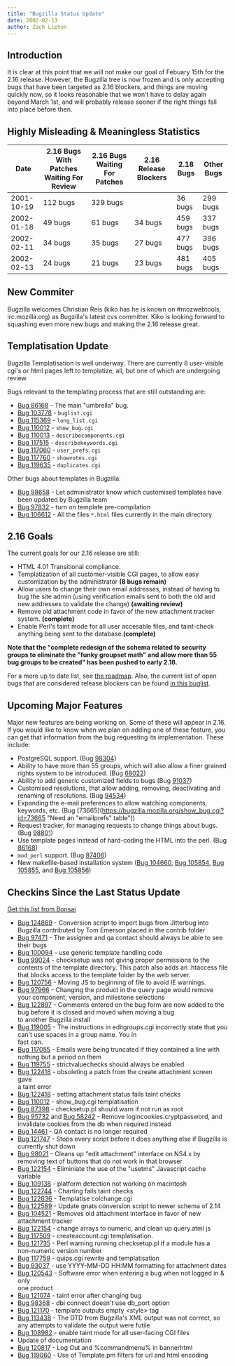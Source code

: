 ```yaml
---
title: "Bugzilla Status Update"
date: 2002-02-13
author: Zach Lipton
---
```


## Introduction

It is clear at this point that we will not make our goal of Febuary 15th for the 2.16 release. However, the Bugzilla tree is now frozen and is only accepting bugs that have been targeted as 2.16 blockers, and things are moving quickly now, so it looks reasonable that we won't have to delay again beyond March 1st, and will probably release sooner if the right things fall into place before then.

## Highly Misleading & Meaningless Statistics

|Date|2.16 Bugs With Patches Waiting For Review|2.16 Bugs Waiting For Patches|2.16 Release Blockers|2.18 Bugs|Other Bugs|
|--- |--- |--- |--- |--- |--- |
|2001-10-19|112 bugs|329 bugs||36 bugs|299 bugs|
|2002-01-18|49 bugs|61 bugs|34 bugs|459 bugs|337 bugs|
|2002-02-11|34 bugs|35 bugs|27 bugs|477 bugs|396 bugs|
|2002-02-13|24 bugs|21 bugs|23 bugs|481 bugs|405 bugs|

## New Commiter

Bugzilla welcomes Christian Reis (kiko has he is known on #mozwebtools, irc.mozilla.org) as Bugzilla's latest cvs committer. Kiko is looking forward to squashing even more new bugs and making the 2.16 release great.

## Templatisation Update

Bugzilla Templatisation is well underway. There are currently 8 user-visible cgi's or html pages left to templatize, all, but one of which are undergoing review.

Bugs relevant to the templating process that are still outstanding are:

*   [Bug 86168](https://bugzilla.mozilla.org/show_bug.cgi?id=86168 "Bugzilla should use template pages instead of hard-coded HTML") - The main "umbrella" bug.
*   [Bug 103778](https://bugzilla.mozilla.org/show_bug.cgi?id=103778 "templatize buglist.cgi") - `buglist.cgi`
*   [Bug 115369](https://bugzilla.mozilla.org/show_bug.cgi?id=115369 "Templatise long_list.cgi") - `long_list.cgi`
*   [Bug 110012](https://bugzilla.mozilla.org/show_bug.cgi?id=110012 "Spank show_bug.cgi hard - templatize and combine") - `show_bug.cgi`
*   [Bug 110013](https://bugzilla.mozilla.org/show_bug.cgi?id=110013 "templatize describecomponents.cgi") - `describecomponents.cgi`
*   [Bug 117515](https://bugzilla.mozilla.org/show_bug.cgi?id=117515 "templatize describecomponents.cgi") - `describekeywords.cgi`
*   [Bug 117060](https://bugzilla.mozilla.org/show_bug.cgi?id=117060 "Templatise user_prefs.cgi") - `user_prefs.cgi`
*   [Bug 117760](https://bugzilla.mozilla.org/show_bug.cgi?id=117760 "Templatise quips.cgi and roll in new_comment.cgi") - `showvotes.cgi`
*   [Bug 119635](https://bugzilla.mozilla.org/show_bug.cgi?id=119635 "Templatise quips.cgi and roll in new_comment.cgi") - `duplicates.cgi`

Other bugs about templates in Bugzilla:

*   [Bug 98658](https://bugzilla.mozilla.org/show_bug.cgi?id=98658) - Let administrator know which customised templates have been updated by Bugzilla team
*   [Bug 97832](https://bugzilla.mozilla.org/show_bug.cgi?id=97832) - turn on template pre-compilation
*   [Bug 106612](https://bugzilla.mozilla.org/show_bug.cgi?id=106612 "Convert HTML files to HTML templates.") - All the files `*.html` files currently in the main directory

## 2.16 Goals

The current goals for our 2.16 release are still:

*   HTML 4.01 Transitional compliance.
*   Templatization of all customer-visible CGI pages, to allow easy customization by the administrator **(8 bugs remain)**
*   Allow users to change their own email addresses, instead of having to bug the site admin (using verification emails sent to both the old and new addresses to validate the change) **(awaiting review)**
*   Remove old attachment code in favor of the new attachment tracker system. **(complete)**
*   Enable Perl's taint mode for all user accesable files, and taint-check anything being sent to the database.**(complete)**

**Note that the "complete redesign of the schema related to security groups to eliminate the "funky groupset math" and allow more than 55 bug groups to be created" has been pushed to early 2.18.**

For a more up to date list, see [the roadmap](/about/#milestones). Also, the current list of open bugs that are considered release blockers can be found [in this buglist](https://bugzilla.mozilla.org/buglist.cgi?product=Bugzilla&resolution=---&bug_severity=blocker&target_milestone=Bugzilla+2.16).

## Upcoming Major Features

Major new features are being working on. Some of these will appear in 2.16. If you would like to know when we plan on adding one of these feature, you can get that information from the bug requesting its implementation. These include:

*   PostgreSQL support. (Bug [98304](https://bugzilla.mozilla.org/show_bug.cgi?id=98304 "Allow Bugzilla to work with Postgres SQL (PgSQL)"))
*   Ability to have more than 55 groups, which will also allow a finer grained rights system to be introduced. (Bug [68022](https://bugzilla.mozilla.org/show_bug.cgi?id=68022 "Need more than 55 groups"))
*   Ability to add generic customized fields to bugs (Bug [91037](https://bugzilla.mozilla.org/show_bug.cgi?id=91037 "a generic implementation for custom fields"))
*   Customised resolutions, that allow adding, removing, deactivating and renaming of resolutions. (Bug [94534](https://bugzilla.mozilla.org/show_bug.cgi?id=94534 "Customised resolutions."))
*   Expanding the e-mail preferences to allow watching components, keywords, etc. (Bug [73665](https://bugzilla.mozilla.org/show_bug.cgi?id=73665 "Need an "emailprefs" table"))
*   Request tracker, for managing requests to change things about bugs. (Bug [98801](https://bugzilla.mozilla.org/show_bug.cgi?id=98801 "request tracker"))
*   Use template pages instead of hard-coding the HTML into the perl. (Bug [86168](https://bugzilla.mozilla.org/show_bug.cgi?id=86168 "Bugzilla should use template pages instead of hard-coded HTML"))
*   `mod_perl` support. (Bug [87406](https://bugzilla.mozilla.org/show_bug.cgi?id=87406 "Make Bugzilla work with mod_perl (under Apache)"))
*   New makefile-based installation system ([Bug 104660](https://bugzilla.mozilla.org/show_bug.cgi?id=104660), [Bug 105854](https://bugzilla.mozilla.org/show_bug.cgi?id=105854), [Bug 105855](https://bugzilla.mozilla.org/show_bug.cgi?id=105855), and [Bug 105856](https://bugzilla.mozilla.org/show_bug.cgi?id=105856))

## Checkins Since the Last Status Update

[Get this list from Bonsai](http://bonsai.mozilla.org/cvsquery.cgi?treeid=default&module=Bugzilla&branch=HEAD&branchtype=match&dir=&file=&filetype=match&who=&whotype=match&sortby=Date&hours=2&date=explicit&mindate=01%2F18%2F2002&maxdate=2%2F14%2F2002&cvsroot=%2Fcvsroot)

*   [Bug 124869](https://bugzilla.mozilla.org/show_bug.cgi?id=124869) - Conversion script to import bugs from Jitterbug into Bugzilla contributed by Tom Emerson placed in the contrib folder
*   [Bug 97471](https://bugzilla.mozilla.org/show_bug.cgi?id=97471) - The assignee and qa contact should always be able to see their bugs
*   [Bug 100094](https://bugzilla.mozilla.org/show_bug.cgi?id=100094) - use generic template handling code
*   [Bug 99024](https://bugzilla.mozilla.org/show_bug.cgi?id=99024) - checksetup was not giving proper permissions to the contents of the template directory. This patch also adds an .htaccess file that blocks access to the template folder by the web server.
*   [Bug 120756](https://bugzilla.mozilla.org/show_bug.cgi?id=120756) - Moving JS to beginning of file to avoid IE warnings.
*   [Bug 97966](https://bugzilla.mozilla.org/show_bug.cgi?id=97966 "versioncache should say it's not editable.") - Changing the product in the query page would remove your component, version, and milestone selections
*   [Bug 122897](https://bugzilla.mozilla.org/show_bug.cgi?id=122897) - Comments entered on the bug form are now added to the bug before it is closed and moved when moving a bug  
    to another Bugzilla install
*   [Bug 119005](https://bugzilla.mozilla.org/show_bug.cgi?id=119005) - The instructions in editgroups.cgi incorrectly state that you can't use spaces in a group name. You in  
    fact can.
*   [Bug 117055](https://bugzilla.mozilla.org/show_bug.cgi?id=117055) - Emails were being truncated if they contained a line with nothing but a period on them
*   [Bug 119755](https://bugzilla.mozilla.org/show_bug.cgi?id=119755) - strictvaluechecks should always be enabled
*   [Bug 122418](https://bugzilla.mozilla.org/show_bug.cgi?id=122418) - obsoleting a patch from the create attachment screen gave  
    a taint error
*   [Bug 122418](https://bugzilla.mozilla.org/show_bug.cgi?id=122418) - setting attachment status fails taint checks
*   [Bug 110012](https://bugzilla.mozilla.org/show_bug.cgi?id=110012) - show_bug.cgi templatisation
*   [Bug 87398](https://bugzilla.mozilla.org/show_bug.cgi?id=87398) - checksetup.pl should warn if not run as root
*   [Bug 95732](https://bugzilla.mozilla.org/show_bug.cgi?id=95732) and [Bug 58242](https://bugzilla.mozilla.org/show_bug.cgi?id=58242) - Remove logincookies.cryptpassword, and invalidate cookies from the db when required instead
*   [Bug 14461](https://bugzilla.mozilla.org/show_bug.cgi?id=14461) - QA contact is no longer required
*   [Bug 121747](https://bugzilla.mozilla.org/show_bug.cgi?id=121747) - Stops every script before it does anything else if Bugzilla is currently shut down
*   [Bug 98021](https://bugzilla.mozilla.org/show_bug.cgi?id=98021) - Cleans up "edit attachment" interface on NS4.x by removing text of buttons that do not work in that browser
*   [Bug 122154](https://bugzilla.mozilla.org/show_bug.cgi?id=122154) - Eliminiate the use of the "usetms" Javascript cache variable
*   [Bug 109138](https://bugzilla.mozilla.org/show_bug.cgi?id=109138) - platform detection not working on macintosh
*   [Bug 122744](https://bugzilla.mozilla.org/show_bug.cgi?id=122744) - Charting fails taint checks
*   [Bug 122636](https://bugzilla.mozilla.org/show_bug.cgi?id=122636) - Templatise colchange.cgi
*   [Bug 122589](https://bugzilla.mozilla.org/show_bug.cgi?id=122589) - Update gnats conversion script to newer schema of 2.14
*   [Bug 104521](https://bugzilla.mozilla.org/show_bug.cgi?id=104521) - Removes old attachment interface in favor of new attachment tracker
*   [Bug 122154](https://bugzilla.mozilla.org/show_bug.cgi?id=122154) - change arrays to numeric, and clean up query.atml js
*   [Bug 117509](https://bugzilla.mozilla.org/show_bug.cgi?id=117509) - createaccount.cgi templatisation.
*   [Bug 121735](https://bugzilla.mozilla.org/show_bug.cgi?id=121735) - Perl warning running checksetup.pl if a module has a  
    non-numeric version number
*   [Bug 117759](https://bugzilla.mozilla.org/show_bug.cgi?id=117759) - quips.cgi rewrite and templatisation
*   [Bug 93037](https://bugzilla.mozilla.org/show_bug.cgi?id=93037) - use YYYY-MM-DD HH:MM formatting for attachment dates
*   [Bug 120543](https://bugzilla.mozilla.org/show_bug.cgi?id=120543) - Software error when entering a bug when not logged in & only  
    one product
*   [Bug 121074](https://bugzilla.mozilla.org/show_bug.cgi?id=121074) - taint error after changing bug
*   [Bug 98368](https://bugzilla.mozilla.org/show_bug.cgi?id=98368) - dbi connect doesn't use db_port option
*   [Bug 121170](https://bugzilla.mozilla.org/show_bug.cgi?id=121170) - template outputs empty &lt;style> tag
*   [Bug 113438](https://bugzilla.mozilla.org/show_bug.cgi?id=113438) - The DTD from Bugzilla's XML output was not correct, so any attempts to validate the output were futile
*   [Bug 108982](https://bugzilla.mozilla.org/show_bug.cgi?id=108982) - enable taint mode for all user-facing CGI files
*   Update of documentation
*   [Bug 120817](https://bugzilla.mozilla.org/show_bug.cgi?id=120817) - Log Out and %commandmenu% in bannerhtml
*   [Bug 119060](https://bugzilla.mozilla.org/show_bug.cgi?id=119060) - Use of Template.pm filters for url and html encoding
